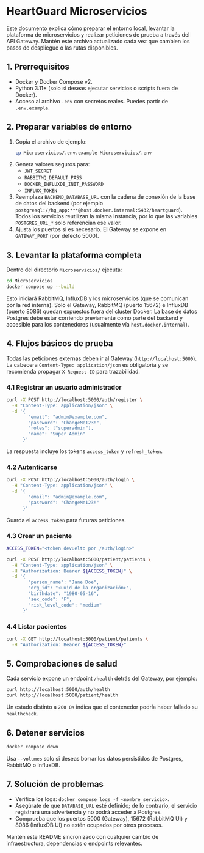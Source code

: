 # HeartGuard Microservicios

Este documento explica cómo preparar el entorno local, levantar la plataforma de microservicios y realizar peticiones de prueba a través del API Gateway. Mantén este archivo actualizado cada vez que cambien los pasos de despliegue o las rutas disponibles.

## 1. Prerrequisitos

- Docker y Docker Compose v2.
- Python 3.11+ (solo si deseas ejecutar servicios o scripts fuera de Docker).
- Acceso al archivo `.env` con secretos reales. Puedes partir de `.env.example`.

## 2. Preparar variables de entorno

1. Copia el archivo de ejemplo:
   ```bash
   cp Microservicios/.env.example Microservicios/.env
   ```
2. Genera valores seguros para:
   - `JWT_SECRET`
   - `RABBITMQ_DEFAULT_PASS`
   - `DOCKER_INFLUXDB_INIT_PASSWORD`
   - `INFLUX_TOKEN`
3. Reemplaza `BACKEND_DATABASE_URL` con la cadena de conexión de la base de datos del backend (por ejemplo `postgresql://hg_app:***@host.docker.internal:5432/heartguard`). Todos los servicios reutilizan la misma instancia, por lo que las variables `POSTGRES_URL_*` solo referencian ese valor.
4. Ajusta los puertos si es necesario. El Gateway se expone en `GATEWAY_PORT` (por defecto 5000).

## 3. Levantar la plataforma completa

Dentro del directorio `Microservicios/` ejecuta:
```bash
cd Microservicios
docker compose up --build
```
Esto iniciará RabbitMQ, InfluxDB y los microservicios (que se comunican por la red interna). Solo el Gateway, RabbitMQ (puerto 15672) e InfluxDB (puerto 8086) quedan expuestos fuera del cluster Docker. La base de datos Postgres debe estar corriendo previamente como parte del backend y accesible para los contenedores (usualmente vía `host.docker.internal`).

## 4. Flujos básicos de prueba

Todas las peticiones externas deben ir al Gateway (`http://localhost:5000`). La cabecera `Content-Type: application/json` es obligatoria y se recomienda propagar `X-Request-ID` para trazabilidad.

### 4.1 Registrar un usuario administrador
```bash
curl -X POST http://localhost:5000/auth/register \
  -H "Content-Type: application/json" \
  -d '{
        "email": "admin@example.com",
        "password": "ChangeMe123!",
        "roles": ["superadmin"],
        "name": "Super Admin"
      }'
```
La respuesta incluye los tokens `access_token` y `refresh_token`.

### 4.2 Autenticarse
```bash
curl -X POST http://localhost:5000/auth/login \
  -H "Content-Type: application/json" \
  -d '{
        "email": "admin@example.com",
        "password": "ChangeMe123!"
      }'
```
Guarda el `access_token` para futuras peticiones.

### 4.3 Crear un paciente
```bash
ACCESS_TOKEN="<token devuelto por /auth/login>"

curl -X POST http://localhost:5000/patient/patients \
  -H "Content-Type: application/json" \
  -H "Authorization: Bearer ${ACCESS_TOKEN}" \
  -d '{
        "person_name": "Jane Doe",
        "org_id": "<uuid de la organización>",
        "birthdate": "1980-05-16",
        "sex_code": "F",
        "risk_level_code": "medium"
      }'
```

### 4.4 Listar pacientes
```bash
curl -X GET http://localhost:5000/patient/patients \
  -H "Authorization: Bearer ${ACCESS_TOKEN}"
```

## 5. Comprobaciones de salud
Cada servicio expone un endpoint `/health` detrás del Gateway, por ejemplo:
```bash
curl http://localhost:5000/auth/health
curl http://localhost:5000/patient/health
```
Un estado distinto a `200 OK` indica que el contenedor podría haber fallado su `healthcheck`.

## 6. Detener servicios

```bash
docker compose down
```
Usa `--volumes` solo si deseas borrar los datos persistidos de Postgres, RabbitMQ o InfluxDB.

## 7. Solución de problemas

- Verifica los logs: `docker compose logs -f <nombre_servicio>`.
- Asegúrate de que `DATABASE_URL` esté definido; de lo contrario, el servicio registrará una advertencia y no podrá acceder a Postgres.
- Comprueba que los puertos 5000 (Gateway), 15672 (RabbitMQ UI) y 8086 (InfluxDB UI) no estén ocupados por otros procesos.

Mantén este README sincronizado con cualquier cambio de infraestructura, dependencias o endpoints relevantes.
